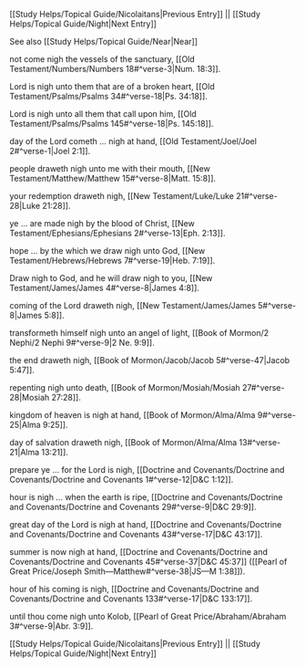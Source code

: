 [[Study Helps/Topical Guide/Nicolaitans|Previous Entry]]  ||  [[Study Helps/Topical Guide/Night|Next Entry]]

 See also [[Study Helps/Topical Guide/Near|Near]]

 not come nigh the vessels of the sanctuary, [[Old Testament/Numbers/Numbers 18#^verse-3|Num. 18:3]].

 Lord is nigh unto them that are of a broken heart, [[Old Testament/Psalms/Psalms 34#^verse-18|Ps. 34:18]].

 Lord is nigh unto all them that call upon him, [[Old Testament/Psalms/Psalms 145#^verse-18|Ps. 145:18]].

 day of the Lord cometh ... nigh at hand, [[Old Testament/Joel/Joel 2#^verse-1|Joel 2:1]].

 people draweth nigh unto me with their mouth, [[New Testament/Matthew/Matthew 15#^verse-8|Matt. 15:8]].

 your redemption draweth nigh, [[New Testament/Luke/Luke 21#^verse-28|Luke 21:28]].

 ye ... are made nigh by the blood of Christ, [[New Testament/Ephesians/Ephesians 2#^verse-13|Eph. 2:13]].

 hope ... by the which we draw nigh unto God, [[New Testament/Hebrews/Hebrews 7#^verse-19|Heb. 7:19]].

 Draw nigh to God, and he will draw nigh to you, [[New Testament/James/James 4#^verse-8|James 4:8]].

 coming of the Lord draweth nigh, [[New Testament/James/James 5#^verse-8|James 5:8]].

 transformeth himself nigh unto an angel of light, [[Book of Mormon/2 Nephi/2 Nephi 9#^verse-9|2 Ne. 9:9]].

 the end draweth nigh, [[Book of Mormon/Jacob/Jacob 5#^verse-47|Jacob 5:47]].

 repenting nigh unto death, [[Book of Mormon/Mosiah/Mosiah 27#^verse-28|Mosiah 27:28]].

 kingdom of heaven is nigh at hand, [[Book of Mormon/Alma/Alma 9#^verse-25|Alma 9:25]].

 day of salvation draweth nigh, [[Book of Mormon/Alma/Alma 13#^verse-21|Alma 13:21]].

 prepare ye ... for the Lord is nigh, [[Doctrine and Covenants/Doctrine and Covenants/Doctrine and Covenants 1#^verse-12|D&C 1:12]].

 hour is nigh ... when the earth is ripe, [[Doctrine and Covenants/Doctrine and Covenants/Doctrine and Covenants 29#^verse-9|D&C 29:9]].

 great day of the Lord is nigh at hand, [[Doctrine and Covenants/Doctrine and Covenants/Doctrine and Covenants 43#^verse-17|D&C 43:17]].

 summer is now nigh at hand, [[Doctrine and Covenants/Doctrine and Covenants/Doctrine and Covenants 45#^verse-37|D&C 45:37]] ([[Pearl of Great Price/Joseph Smith—Matthew#^verse-38|JS—M 1:38]]).

 hour of his coming is nigh, [[Doctrine and Covenants/Doctrine and Covenants/Doctrine and Covenants 133#^verse-17|D&C 133:17]].

 until thou come nigh unto Kolob, [[Pearl of Great Price/Abraham/Abraham 3#^verse-9|Abr. 3:9]].

[[Study Helps/Topical Guide/Nicolaitans|Previous Entry]]  ||  [[Study Helps/Topical Guide/Night|Next Entry]]